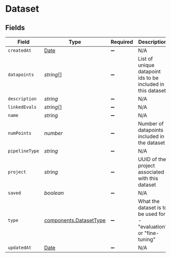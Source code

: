 # Dataset


## Fields

| Field                                                                                         | Type                                                                                          | Required                                                                                      | Description                                                                                   |
| --------------------------------------------------------------------------------------------- | --------------------------------------------------------------------------------------------- | --------------------------------------------------------------------------------------------- | --------------------------------------------------------------------------------------------- |
| `createdAt`                                                                                   | [Date](https://developer.mozilla.org/en-US/docs/Web/JavaScript/Reference/Global_Objects/Date) | :heavy_minus_sign:                                                                            | N/A                                                                                           |
| `datapoints`                                                                                  | *string*[]                                                                                    | :heavy_minus_sign:                                                                            | List of unique datapoint ids to be included in this dataset                                   |
| `description`                                                                                 | *string*                                                                                      | :heavy_minus_sign:                                                                            | N/A                                                                                           |
| `linkedEvals`                                                                                 | *string*[]                                                                                    | :heavy_minus_sign:                                                                            | N/A                                                                                           |
| `name`                                                                                        | *string*                                                                                      | :heavy_minus_sign:                                                                            | N/A                                                                                           |
| `numPoints`                                                                                   | *number*                                                                                      | :heavy_minus_sign:                                                                            | Number of datapoints included in the dataset                                                  |
| `pipelineType`                                                                                | *string*                                                                                      | :heavy_minus_sign:                                                                            | N/A                                                                                           |
| `project`                                                                                     | *string*                                                                                      | :heavy_minus_sign:                                                                            | UUID of the project associated with this dataset                                              |
| `saved`                                                                                       | *boolean*                                                                                     | :heavy_minus_sign:                                                                            | N/A                                                                                           |
| `type`                                                                                        | [components.DatasetType](../../models/components/datasettype.md)                              | :heavy_minus_sign:                                                                            | What the dataset is to be used for - "evaluation" or "fine-tuning"                            |
| `updatedAt`                                                                                   | [Date](https://developer.mozilla.org/en-US/docs/Web/JavaScript/Reference/Global_Objects/Date) | :heavy_minus_sign:                                                                            | N/A                                                                                           |